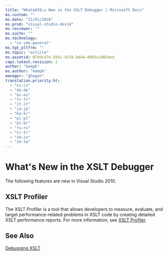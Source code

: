```yaml
---
title: "What&#39;s New in the XSLT Debugger | Microsoft Docs"
ms.custom: ""
ms.date: "11/01/2016"
ms.prod: "visual-studio-dev14"
ms.reviewer: ""
ms.suite: ""
ms.technology: 
  - "vs-ide-general"
ms.tgt_pltfrm: ""
ms.topic: "article"
ms.assetid: 07ddc47e-5941-41f8-bd44-d993c2d054ed
caps.latest.revision: 2
author: "kempb"
ms.author: "kempb"
manager: "ghogen"
translation.priority.ht: 
  - "cs-cz"
  - "de-de"
  - "es-es"
  - "fr-fr"
  - "it-it"
  - "ja-jp"
  - "ko-kr"
  - "pl-pl"
  - "pt-br"
  - "ru-ru"
  - "tr-tr"
  - "zh-cn"
  - "zh-tw"
---
```

# What&#39;s New in the XSLT Debugger
The following features are new in Visual Studio 2010.  
  
## XSLT Profiler  
 The XSLT Profiler is a tool that allows developers to measure, evaluate, and target performance-related problems in XSLT code by creating detailed XSLT performance reports. For more information, see [XSLT Profiler](../xml-tools/xslt-profiler.md).  
  
## See Also  
 [Debugging XSLT](../xml-tools/debugging-xslt.md)